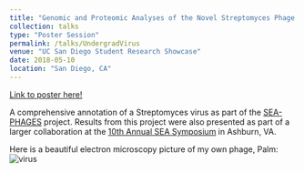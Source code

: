 ```yaml
---
title: "Genomic and Proteomic Analyses of the Novel Streptomyces Phage Darolandstone"
collection: talks
type: "Poster Session"
permalink: /talks/UndergradVirus
venue: "UC San Diego Student Research Showcase"
date: 2018-05-10
location: "San Diego, CA"
---
```


[Link to poster here!](https://imgur.com/6apnQX8)

A comprehensive annotation of a Streptomyces virus as part of the [SEA-PHAGES](https://seaphages.org/) project. 
Results from this project were also presented as part of a larger collaboration at the [10th Annual SEA Symposium](https://seaphages.org/meetings/31/)
in Ashburn, VA.

Here is a beautiful electron microscopy picture of my own phage, Palm:
![virus](Palm_EMPic.png)

